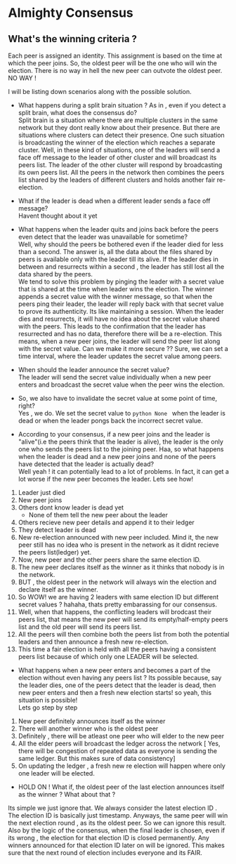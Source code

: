 # Almighty Consensus

## What's the winning criteria ?

Each peer is assigned an identity. This assignment is based on the time at which the peer joins.  So, the oldest peer will be the one who will win the election. There is no way in hell the new peer can outvote the oldest peer. NO WAY !



I will be listing down scenarios along with the possible solution.

* What happens during a split brain situation ? As in , even if you detect a split brain, what does the consensus do?  
Split brain is a situation where there are multiple clusters in the same network but they dont really know about their presence. But there are situations where clusters can detect their presence. One such situation is broadcasting the winner of the election which reaches a separate cluster. Well, in these kind of situations, one of the leaders will send a face off message to the leader of other cluster and will broadcast its peers list. The leader of the other cluster will respond by broadcasting its own peers list. All the peers in the network then combines the peers list shared by the leaders of different clusters and holds another fair re-election.

* What if the leader is dead when a different leader sends a face off message?  
Havent thought about it yet 

* What happens when the leader quits and joins back before the peers even detect that the leader was unavailable for sometime?  
Well, why should the peers be bothered even if the leader died for less than a second. The answer is, all the data about the files shared by peers is available only with the leader till its alive. If the leader dies in between and resurrects within a second , the leader has still lost all the data shared by the peers.  
We tend to solve this problem by pinging the leader with a secret value that is shared at the time when leader wins the election. The winner appends a secret value with the winner message, so that when the peers ping their leader, the leader will reply back with that secret value to prove its authenticity. Its like maintaining a session. When the leader dies and resurrects, it will have no idea about the secret value shared with the peers. This leads to the confirmation
that the leader has resurrected and has no data, therefore there will be a re-election.  This means, when a new peer joins, the leader will send the peer list along with the secret value.  Can we make it more secure ?? Sure, we can set a time interval, where the leader updates the secret value among peers.

* When should the leader announce the secret value?  
The leader will send the secret value individually when a new peer enters and broadcast the secret value when the peer wins the election.

* So, we also have to invalidate the secret value at some point of time, right?  
Yes , we do. We set the secret value to ```python None ``` when the leader is dead or when the leader pongs back the incorrect secret value.

* According to your consensus, if a new peer joins and the leader is "alive"(i.e the peers think that the leader is alive), the leader is the only one who sends the peers list to the joining peer. Haa, so what happens when the leader is dead and a new peer joins and none of the peers have detected that the leader is actually dead?  
Well yeah ! it can potentially lead to a lot of problems. In fact, it can get a lot worse if the new peer becomes the leader. Lets see how!  
1. Leader just died  
2. New peer joins  
3. Others dont know leader is dead yet  
    * None of them tell the new peer about the leader  
4. Others recieve new peer details and append it to their ledger  
5. They detect leader is dead  
6. New re-election announced with new peer included. Mind it, the new peer still has no idea who is present in the network as it didnt recieve the peers list(ledger) yet.  
7. Now, new peer and the other peers share the same election ID.  
8. The new peer declares itself as the winner as it thinks that nobody is in the network.  
9. BUT , the oldest peer in the network will always win the election and declare itself as the winner.  
10. So WOW! we are having 2 leaders with same election ID but different secret values ? hahaha, thats pretty embarassing for our consensus.  
11. Well, when that happens, the conflicting leaders will brodcast their peers list, that means the new peer will send its empty/half-empty peers list and the old peer will send its peers list.  
12. All the peers will then combine both the peers list from both the potential leaders and then announce a fresh new re-election.  
13. This time a fair election is held with all the peers having a consistent peers list because of which only one LEADER will be selected.  

* What happens when a new peer enters and becomes a part of the election without even having any peers list ? Its possible because, say the leader dies, one of the peers detect that the leader is dead, then new peer enters and then a fresh new election starts! so yeah, this situation is possible!  
Lets go step by step  
1. New peer definitely announces itself as the winner 
2. There will another winner who is the oldest peer
3. Definitely , there will be atleast one peer who will elder to the new peer
4. All the elder peers will broadcast the ledger across the network [ Yes, there will be congestion of repeated data as everyone is sending the same ledger. But this makes sure of data consistency]
5. On updating the ledger , a fresh new re election will happen where only one leader will be elected.

* HOLD ON ! What if, the oldest peer of the last election announces itself as the winner ? What about that ?

Its simple we just ignore that. We always consider the latest election ID . The election ID is basically just timestamp. Anyways, the same peer will win the next election round , as its the oldest peer. So we can ignore this result. Also by the logic of the consensus, when the final leader is chosen, even if its wrong , the election for that election ID is closed permanently. Any winners announced for that election ID later on will be ignored. 
This makes sure that the next round of election includes everyone and its FAIR. 
